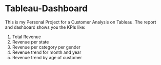 # Tableau-Dashboard
This is my Personal Project for a Customer Analysis on Tableau.
The report and dashboard shows you the KPIs like:
1. Total Revenue
2. Revenue per state
3. Revenue per category per gender
4. Revenue trend for month and year
5. Revenue trend by age of customer
